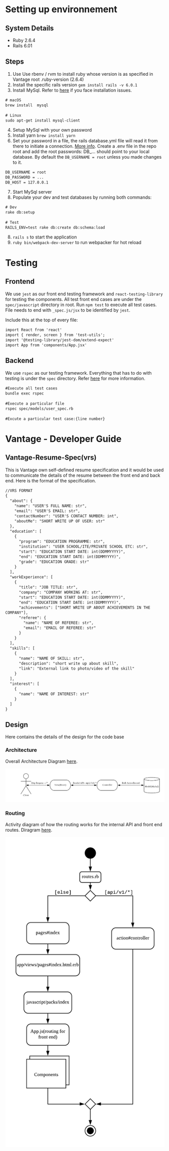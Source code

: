 # Setting up environnement

## System Details
- Ruby 2.6.4
- Rails 6.01

## Steps
1. Use Use rbenv / rvm to install ruby whose version is as specified in Vantage root .ruby-version (2.6.4)
2. Install the specific rails version `gem install rails -v 6.0.1`
3. Install MySql. Refer to [here](https://stackoverflow.com/questions/3608287/error-installing-mysql2-failed-to-build-gem-native-extension) if you face installation issues.
```
# macOS
brew install  mysql

# Linux
sudo apt-get install mysql-client
```
4. Setup MySql with your own password
5. Install yarn `brew install yarn`
6. Set your password in a file, the rails database.yml file will read it from there to initiate a connection. [More info](https://github.com/bkeepers/dotenv). Create a .env file in the repo root and add the root passwords:
DB_... should point to your local database. By default the `DB_USERNAME = root` unless you made changes to it.

```
DB_USERNAME = root
DB_PASSWORD = ...
DB_HOST = 127.0.0.1
```
7. Start MySql server
8. Populate your dev and test databases by running both commands:
```
# Dev
rake db:setup

# Test
RAILS_ENV=test rake db:create db:schema:load
```
8. `rails s` to start the application
9. `ruby bin/webpack-dev-server` to run webpacker for hot reload

# Testing

## Frontend
We use `jest` as our front end testing framework and `react-testing-library` for testing the components. All test front end cases are under the `spec/javascript` directory in root. Run `npm test` to execute all test cases. File needs to end with `_spec.js/jsx` to be identified by `jest`. 

Include this at the top of every file:
```
import React from 'react'
import { render, screen } from 'test-utils';
import '@testing-library/jest-dom/extend-expect'
import App from 'components/App.jsx'
```

## Backend
We use `rspec` as our testing framework. Everything that has to do with testing is under the `spec` directory. Refer [here](https://rspec.info) for more information.
```
#Execute all test cases
bundle exec rspec

#Execute a particular file
rspec spec/models/user_spec.rb

#Excute a particular test case:{line number}
```

# Vantage - Developer Guide

## Vantage-Resume-Spec(vrs)
This is Vantage own self-defined resume specification and it would be used to communicate the details of the resume between the front end and back end. Here is the format of the specification.

```
//VRS FORMAT
{
  "about": {
    "name": "USER'S FULL NAME: str",
    "email": "USER'S EMAIL: str",
    "contactNumber": "USER'S CONTACT NUMBER: int",
    "aboutMe": "SHORT WRITE UP OF USER: str"
  },
  "education": [
    {
      "program": "EDUCATION PROGRAMME: str",
      "institution": "USER SCHOOL/ITE/PRIVATE SCHOOL ETC: str",
      "start": "EDUCATION START DATE: int(DDMMYYYY)",
      "end": "EDUCATION START DATE: int(DDMMYYYY)",
      "grade": "EDUCATION GRADE: str"
    }
  ],
  "workExperience": [
    {
      "title": "JOB TITLE: str",
      "company": "COMPANY WORKING AT: str",
      "start": "EDUCATION START DATE: int(DDMMYYYY)",
      "end": "EDUCATION START DATE: int(DDMMYYYY)",
      "achievements": ["SHORT WRITE UP ABOUT ACHIEVEMENTS IN THE COMPANY"],
      "referee": {
        "name": "NAME OF REFEREE: str",
        "email": "EMAIL OF REFEREE: str"
      }
    }
  ],
  "skills": [
    {
      "name": "NAME OF SKILL: str",
      "description": "short write up about skill",
      "link": "External link to photo/video of the skill"
    }
  ],
  "interest": [
    {
      "name": "NAME OF INTEREST: str"
    }
  ]
}
```

## Design
Here contains the details of the design for the code base

### Architecture
Overall Architecture Diagram [here](https://www.lucidchart.com/invitations/accept/8ac1faaa-3a92-4ce8-938a-7c3cd39228a0).

![Architecture Diagram](docs/images/ArchitectureDiagram.png)

### Routing
Activity diagram of how the routing works for the internal API and front end routes. Diragram [here](https://www.lucidchart.com/invitations/accept/8ac1faaa-3a92-4ce8-938a-7c3cd39228a0).

![Routing Diagram](docs/images/RoutingDiagram.png)

